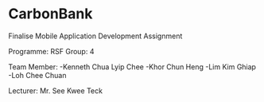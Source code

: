 # CarbonBank
Finalise Mobile Application Development Assignment

Programme: RSF 
Group: 4

Team Member: 
-Kenneth Chua Lyip Chee
-Khor Chun Heng
-Lim Kim Ghiap
-Loh Chee Chuan

Lecturer:
Mr. See Kwee Teck
